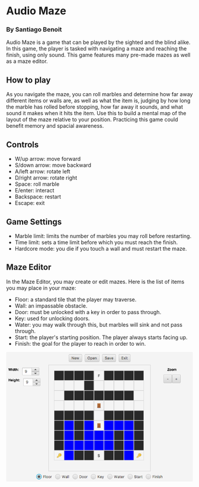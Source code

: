 # Audio Maze
### By Santiago Benoit
Audio Maze is a game that can be played by the sighted and the blind alike. In this game, the player is tasked with navigating a maze and reaching the finish, using only sound. This game features many pre-made mazes as well as a maze editor.

## How to play
As you navigate the maze, you can roll marbles and determine how far away different items or walls are, as well as what the item is, judging by how long the marble has rolled before stopping, how far away it sounds, and what sound it makes when it hits the item. Use this to build a mental map of the layout of the maze relative to your position. Practicing this game could benefit memory and spacial awareness.

## Controls
- W/up arrow: move forward
- S/down arrow: move backward
- A/left arrow: rotate left
- D/right arrow: rotate right
- Space: roll marble
- E/enter: interact
- Backspace: restart
- Escape: exit

## Game Settings
- Marble limit: limits the number of marbles you may roll before restarting.
- Time limit: sets a time limit before which you must reach the finish.
- Hardcore mode: you die if you touch a wall and must restart the maze.

## Maze Editor
In the Maze Editor, you may create or edit mazes. Here is the list of items you may place in your maze:
- Floor: a standard tile that the player may traverse.
- Wall: an impassable obstacle.
- Door: must be unlocked with a key in order to pass through.
- Key: used for unlocking doors.
- Water: you may walk through this, but marbles will sink and not pass through.
- Start: the player's starting position. The player always starts facing up.
- Finish: the goal for the player to reach in order to win.

![Maze Editor](/images/maze_editor_screenshot.png?raw=true)
